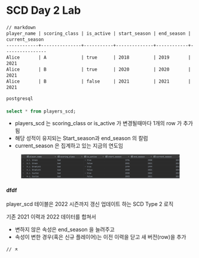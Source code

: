 # SCD Day 2 Lab

####



```
// markdown
player_name | scoring_class | is_active | start_season | end_season | current_season
------------+---------------+-----------+--------------+------------+----------------
Alice       | A             | true      | 2018         | 2019       | 2021
Alice       | B             | true      | 2020         | 2020       | 2021
Alice       | B             | false     | 2021         | 2021       | 2021

```

```sql
postgresql

select * from players_scd;

```

* players\_scd 는 scoring\_class or is\_active 가 변경될때마다 1개의 row 가 추가됨
* 해당 성적이 유지되는 Start\_season과 end\_season 의 칼럼
* current\_season 은 집계하고 있는 지금의 연도임

<figure><img src="../.gitbook/assets/image (3).png" alt=""><figcaption></figcaption></figure>



#### dfdf

player\_scd 테이블은 2022 시즌까지 갱신 업데이트 하는 SCD Type 2 로직

기존 2021 이력과 2022 데이터를 합쳐서&#x20;

* 변하지 않은 속성은 end\_season 을 늘려주고
* 속성이 변한 경우(혹은 신규 플레이어)는 이전 이력을 닫고 새 버전(row)을 추가

```
// ㅊ
```

```
```
